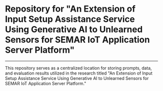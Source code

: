 # Repository for "An Extension of Input Setup Assistance Service Using Generative AI to Unlearned Sensors for SEMAR IoT Application Server Platform"

---

This repository serves as a centralized location for storing prompts, data, and evaluation results utilized in the research titled "An Extension of Input Setup Assistance Service Using Generative AI to Unlearned Sensors for SEMAR IoT Application Server Platform."
